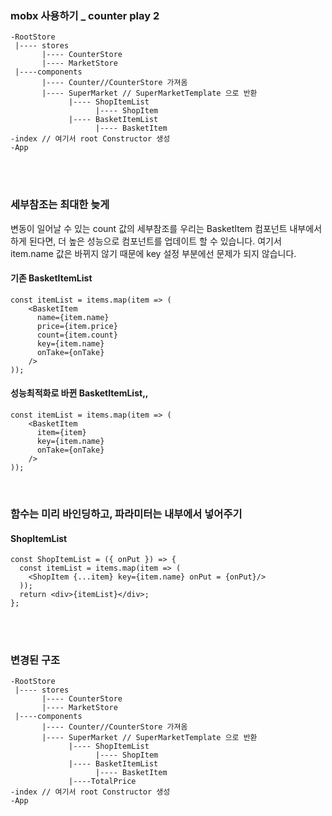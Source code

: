 ### mobx 사용하기 _ counter play 2



```
-RootStore
 |---- stores
       |---- CounterStore 
       |---- MarketStore 
 |----components
       |---- Counter//CounterStore 가져옴
       |---- SuperMarket // SuperMarketTemplate 으로 반환
             |---- ShopItemList
                   |---- ShopItem
             |---- BasketItemList
                   |---- BasketItem
-index // 여기서 root Constructor 생성
-App

```

<br>

<br>

### 세부참조는 최대한 늦게

변동이 일어날 수 있는 count 값의 세부참조를 우리는 BasketItem 컴포넌트 내부에서 하게 된다면, 더 높은 성능으로 컴포넌트를 업데이트 할 수 있습니다. 여기서 item.name 값은 바뀌지 않기 때문에 key 설정 부분에선 문제가 되지 않습니다.

#### 기존 BasketItemList

```react
const itemList = items.map(item => (
    <BasketItem
      name={item.name}
      price={item.price}
      count={item.count}
      key={item.name}
      onTake={onTake}
    />
));
```

#### 성능최적화로 바뀐 BasketItemList,,

```react
const itemList = items.map(item => (
    <BasketItem
      item={item}
      key={item.name}
      onTake={onTake}
    />
));
```

<br>

### 함수는 미리 바인딩하고, 파라미터는 내부에서 넣어주기

#### ShopItemList

```react
const ShopItemList = ({ onPut }) => {
  const itemList = items.map(item => (
    <ShopItem {...item} key={item.name} onPut = {onPut}/>
  ));
  return <div>{itemList}</div>;
};
```



<br><br>
### 변경된 구조

```
-RootStore
 |---- stores
       |---- CounterStore 
       |---- MarketStore 
 |----components
       |---- Counter//CounterStore 가져옴
       |---- SuperMarket // SuperMarketTemplate 으로 반환
             |---- ShopItemList
                   |---- ShopItem
             |---- BasketItemList
                   |---- BasketItem
             |----TotalPrice
-index // 여기서 root Constructor 생성
-App
```

<br>











